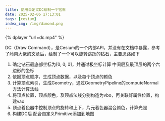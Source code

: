 ```yaml
---
title: 使用自定义DC绘制一个钻石
date: 2025-02-06 17:13:01
tags: [cesium]
index_img: /img/dimond.png
---
```


{% dplayer "url=dc.mp4" %}

DC（Draw Command），是Cesium的一个内部API，并没有在文档中暴露，参考了岭南大佬的文章后，绘制了一个可以旋转跳跃的钻石，主要思路如下

1. 确定钻石最底部坐标为[0, 0, 0]，并通过极坐标计算 中间层及最顶层的两个六边形的坐标
2. 依据顶点顺序，生成顶点数据，以及每个顶点的颜色
3. 计算顶点索引，生成Geometry，通过GeometryPipeline的computeNormal方法计算法线
4. 将顶点位置，顶点颜色，及顶点法线分别构造为vbo，再关联好属性位置，构建vao
5. 顶点着色器中控制顶点的旋转和上下，片元着色器混合颜色，计算光照
6. 构建DC后 配合自定义Primitive添加到地图

